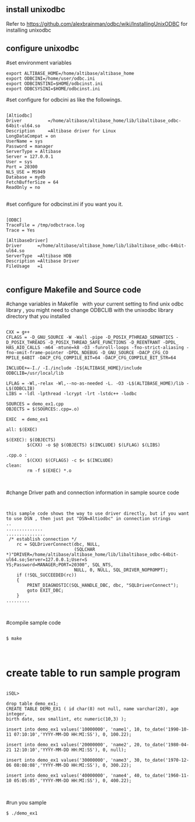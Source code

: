 ## install unixodbc
Refer to https://github.com/alexbrainman/odbc/wiki/InstallingUnixODBC for installing unixodbc
## configure  unixodbc 
#set environment variables
```
export ALTIBASE_HOME=/home/altibase/altibase_home
export ODBCINI=/home/user/odbc.ini
export ODBCINSTINI=$HOME/odbcinst.ini
export ODBCSYSINI=$HOME/odbcinst.ini
```

#set configure for odbcini  as like the followings.
<pre><code>
[Altiodbc]
Driver          =/home/altibase/altibase_home/lib/libaltibase_odbc-64bit-ul64.so
Description     =Altibase driver for Linux
LongDataCompat = on
UserName = sys
Password = manager
ServerType = Altibase
Server = 127.0.0.1
User = sys
Port = 20300
NLS_USE = MS949
Database = mydb
FetchBufferSize = 64
ReadOnly = no
</code> </pre>

#set configure for odbcinst.ini  if you want you it.
<pre><code>
[ODBC]
TraceFile = /tmp/odbctrace.log
Trace = Yes

[AltibaseDriver]
Driver      =/home/altibase/altibase_home/lib/libaltibase_odbc-64bit-ul64.so
ServerType  =Altibase HDB
Description =Altibase Driver
FileUsage   =1
</code> </pre>

## configure  Makefile and Source code 
#change variables in Makefile   with your current setting  to find  unix odbc library
, you might need to change  ODBCLIB  with the  unixodbc library directory that you installed 
<pre><code>
CXX = g++
CFLAGS = -D_GNU_SOURCE -W -Wall -pipe -D_POSIX_PTHREAD_SEMANTICS -D_POSIX_THREADS -D_POSIX_THREAD_SAFE_FUNCTIONS -D_REENTRANT -DPDL_
HAS_AIO_CALLS -m64 -mtune=k8 -O3 -funroll-loops -fno-strict-aliasing -fno-omit-frame-pointer -DPDL_NDEBUG -D_GNU_SOURCE -DACP_CFG_CO
MPILE_64BIT -DACP_CFG_COMPILE_BIT=64 -DACP_CFG_COMPILE_BIT_STR=64

INCLUDE+=-I./ -I./include -I${ALTIBASE_HOME}/include
ODBCLIB=/usr/local/lib

LFLAG = -Wl,-relax -Wl,--no-as-needed -L. -O3 -L$(ALTIBASE_HOME)/lib -L$(ODBCLIB)
LIBS = -ldl -lpthread -lcrypt -lrt -lstdc++ -lodbc

SOURCES = demo_ex1.cpp
OBJECTS = $(SOURCES:.cpp=.o)

EXEC  = demo_ex1

all: $(EXEC)

$(EXEC): $(OBJECTS)
        $(CXX) -o $@ $(OBJECTS) $(INCLUDE) $(LFLAG) $(LIBS)

.cpp.o :
        $(CXX) $(CFLAGS) -c $< $(INCLUDE)
clean:
        rm -f $(EXEC) *.o

</code> </pre>

#change Driver path  and connection information in sample source code
<pre><code>

this sample code shows the way to use driver directly, but if you want to use DSN , then just put "DSN=Altiodbc" in connection strings
..
..............
...............
 /* establish connection */
    rc = SQLDriverConnect(dbc, NULL,
                          (SQLCHAR *)"DRIVER=/home/altibase/altibase_home/lib/libaltibase_odbc-64bit-ul64.so;Server=127.0.0.1;User=S
YS;Password=MANAGER;PORT=20300", SQL_NTS,
                          NULL, 0, NULL, SQL_DRIVER_NOPROMPT);
    if (!SQL_SUCCEEDED(rc))
    {
        PRINT_DIAGNOSTIC(SQL_HANDLE_DBC, dbc, "SQLDriverConnect");
        goto EXIT_DBC;
    }
.........

</code> </pre>

#compile sample code

<pre><code>
$ make

</code> </pre>


# create table  to run sample program
<pre><code>
iSQL>

drop table demo_ex1;
CREATE TABLE DEMO_EX1 ( id char(8) not null, name varchar(20), age integer,
birth date, sex smallint, etc numeric(10,3) );

insert into demo_ex1 values('10000000', 'name1', 10, to_date('1990-10-11 07:10:10','YYYY-MM-DD HH:MI:SS'), 0, 100.22);

insert into demo_ex1 values('20000000', 'name2', 20, to_date('1980-04-21 12:10:10','YYYY-MM-DD HH:MI:SS'), 0, null);

insert into demo_ex1 values('30000000', 'name3', 30, to_date('1970-12-06 08:08:08','YYYY-MM-DD HH:MI:SS'), 0, 300.22);

insert into demo_ex1 values('40000000', 'name4', 40, to_date('1960-11-10 05:05:05','YYYY-MM-DD HH:MI:SS'), 0, 400.22);

</code> </pre>

#run you sample 
```
$ ./demo_ex1
```
